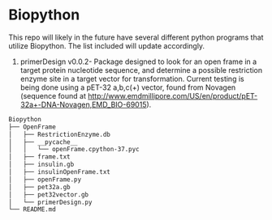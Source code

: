 # Biopython
This repo will likely in the future have several different python programs that utilize Biopython. The list included will update accordingly.

1) primerDesign v0.0.2- Package designed to look for an open frame in a target protein nucleotide sequence, and determine a possible restriction enzyme site in a target vector for transformation. Current testing is being done using a pET-32 a,b,c(+) vector, found from Novagen (sequence found at http://www.emdmillipore.com/US/en/product/pET-32a+-DNA-Novagen,EMD_BIO-69015). 
```bash
Biopython
├── OpenFrame
│   ├── RestrictionEnzyme.db
│   ├── __pycache__
│   │   └── openFrame.cpython-37.pyc
│   ├── frame.txt
│   ├── insulin.gb
│   ├── insulinOpenFrame.txt
│   ├── openFrame.py
│   ├── pet32a.gb
│   ├── pet32vector.gb
│   └── primerDesign.py
└── README.md

```

